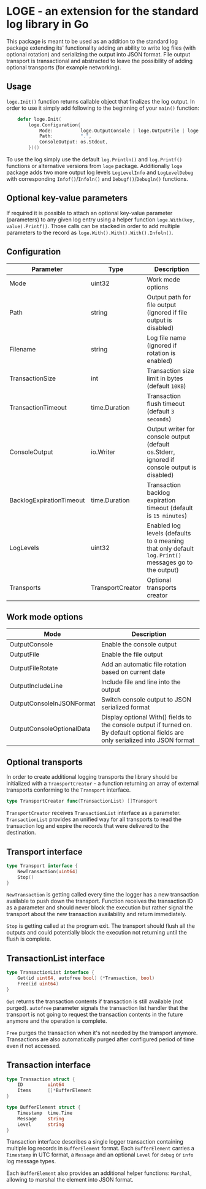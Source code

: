 # LOGE - an extension for the standard log library in Go

This package is meant to be used as an addition to the standard log package extending its' functionality adding
an ability to write log files (with optional rotation) and serializing the output into JSON format.  File output
transport is transactional and abstracted to leave the possibility of adding optional transports (for example networking).

## Usage

`loge.Init()` function returns callable object that finalizes the log output. In order to use it simply add following
to the beginning of your `main()` function:

```go
    defer loge.Init(
        loge.Configuration{
            Mode:          loge.OutputConsole | loge.OutputFile | loge.OutputFileRotate,
            Path:          ".",
            ConsoleOutput: os.Stdout,
        })()
```

To use the log simply use the default `log.Println()` and `log.Printf()` functions or alternative versions from `loge` package.
Additionally `loge` package adds two more output log levels `LogLevelInfo` and `LogLevelDebug` with corresponding
`Infof()`/`Infoln()` and `Debugf()`/`Debugln()` functions.

## Optional key-value parameters

If required it is possible to attach an optional key-value parameter (parameters) to any given log entry using a helper function
`loge.With(key, value).Printf()`.  Those calls can be stacked in order to add multiple parameters to the record as
`loge.With().With().With().Infoln()`.

## Configuration

Parameter|Type|Description
---------|----|-----------
Mode|uint32|Work mode options
Path|string|Output path for file output (ignored if file output is disabled)
Filename|string|Log file name (ignored if rotation is enabled)
TransactionSize|int|Transaction size limit in bytes (default `10KB`)
TransactionTimeout|time.Duration|Transaction flush timeout (default `3 seconds`)
ConsoleOutput|io.Writer|Output writer for console output (default os.Stderr, ignored if console output is disabled)
BacklogExpirationTimeout|time.Duration|Transaction backlog expiration timeout (default is `15 minutes`)
LogLevels|uint32|Enabled log levels (defaults to `0` meaning that only default `log.Print()` messages go to the output)
Transports|TransportCreator|Optional transports creator

## Work mode options

Mode|Description
----|-----------
OutputConsole|Enable the console output
OutputFile|Enable the file output
OutputFileRotate|Add an automatic file rotation based on current date
OutputIncludeLine|Include file and line into the output
OutputConsoleInJSONFormat|Switch console output to JSON serialized format
OutputConsoleOptionalData|Display optional With() fields to the console output if turned on.  By default optional fields are only serialized into JSON format

## Optional transports

In order to create additional logging transports the library should be initialized with a `TransportCreator` - a function returning an array of external transports conforming to the `Transport` interface.

```go
type TransportCreator func(TransactionList) []Transport
```

`TransportCreator` receives `TransactionList` interface as a parameter. `TransactionList` provides an unified way for all transports to read the transaction log and expire the records that were delivered to the destination.

## Transport interface

```go
type Transport interface {
	NewTransaction(uint64)
	Stop()
}
```

`NewTransaction` is getting called every time the logger has a new transaction available to push down the transport. Function receives the transaction ID as a parameter and should never block the execution but rather signal the transport about the new transaction availability and return immediately.

`Stop` is getting called at the program exit. The transport should flush all the outputs and could potentially block the execution not returning until the flush is complete.

## TransactionList interface

```go
type TransactionList interface {
	Get(id uint64, autofree bool) (*Transaction, bool)
	Free(id uint64)
}
```

`Get` returns the transaction contents if transaction is still available (not purged). `autofree` parameter signals the transaction list handler that the transport is not going to request the transaction contents in the future anymore and the operation is complete.

`Free` purges the transaction when it's not needed by the transport anymore. Transactions are also automatically purged after configured period of time even if not accessed.

## Transaction interface

```go
type Transaction struct {
	ID         uint64
	Items      []*BufferElement
}

type BufferElement struct {
	Timestamp  time.Time
	Message    string
	Level      string
}
```

Transaction interface describes a single logger transaction containing multiple log records in `BufferElement` format. Each `BufferElement` carries a `Timestamp` in UTC format, a `Message` and an optional `Level` for `debug` or `info` log message types.

Each `BufferElement` also provides an additional helper functions: `Marshal`, allowing to marshal the element into JSON format.
